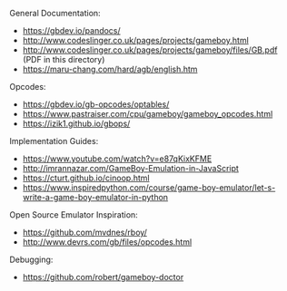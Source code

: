 General Documentation:
- https://gbdev.io/pandocs/
- http://www.codeslinger.co.uk/pages/projects/gameboy.html
- http://www.codeslinger.co.uk/pages/projects/gameboy/files/GB.pdf (PDF in this directory)
- https://maru-chang.com/hard/agb/english.htm

Opcodes:
- https://gbdev.io/gb-opcodes/optables/
- https://www.pastraiser.com/cpu/gameboy/gameboy_opcodes.html
- https://izik1.github.io/gbops/

Implementation Guides:
- https://www.youtube.com/watch?v=e87qKixKFME
- http://imrannazar.com/GameBoy-Emulation-in-JavaScript
- https://cturt.github.io/cinoop.html
- https://www.inspiredpython.com/course/game-boy-emulator/let-s-write-a-game-boy-emulator-in-python

Open Source Emulator Inspiration:
- https://github.com/mvdnes/rboy/
- http://www.devrs.com/gb/files/opcodes.html

Debugging:
- https://github.com/robert/gameboy-doctor

